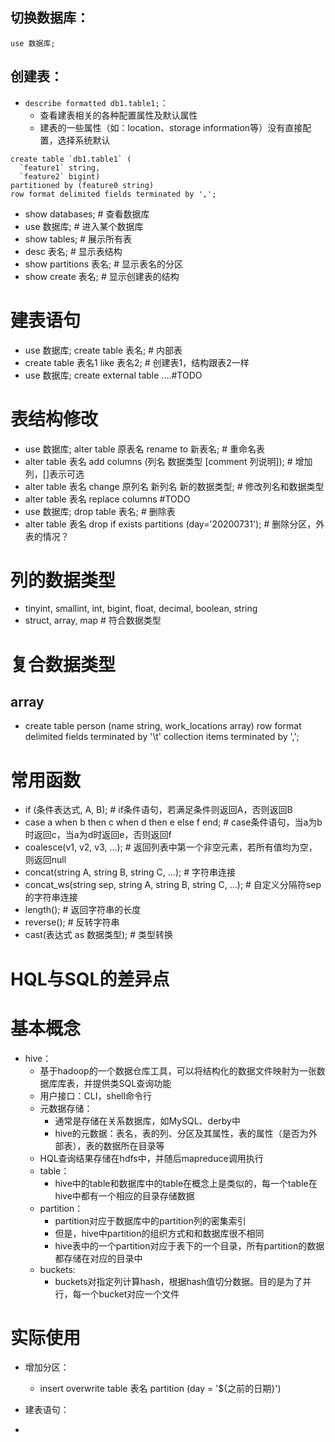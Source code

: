 ## 切换数据库：
`use 数据库;`
## 创建表：
* `describe formatted db1.table1;`：
  * 查看建表相关的各种配置属性及默认属性
  * 建表的一些属性（如：location、storage information等）没有直接配置，选择系统默认
```
create table `db1.table1` (
  `feature1` string,
  `feature2` bigint)
partitioned by (feature0 string)
row format delimited fields terminated by ',';
```
* show databases; # 查看数据库
* use 数据库; # 进入某个数据库
* show tables; # 展示所有表
* desc 表名; # 显示表结构
* show partitions 表名; # 显示表名的分区
* show create 表名; # 显示创建表的结构

# 建表语句
* use 数据库; create table 表名; # 内部表
* create table 表名1 like 表名2; # 创建表1，结构跟表2一样
* use 数据库; create external table ....#TODO

# 表结构修改
* use 数据库; alter table 原表名 rename to 新表名; # 重命名表
* alter table 表名 add columns (列名 数据类型 [comment 列说明]); # 增加列，[]表示可选
* alter table 表名 change 原列名 新列名 新的数据类型; # 修改列名和数据类型
* alter table 表名 replace columns #TODO
* use 数据库; drop table 表名; # 删除表
* alter table 表名 drop if exists partitions (day='20200731'); # 删除分区，外表的情况？

# 列的数据类型
* tinyint, smallint, int, bigint, float, decimal, boolean, string
* struct, array, map # 符合数据类型

# 复合数据类型
## array
* create table person (name string, work_locations array<string>)
  row format delimited
  fields terminated by '\t'
  collection items terminated by ',';

# 常用函数
* if (条件表达式, A, B); # if条件语句，若满足条件则返回A，否则返回B
* case a when b then c when d then e else f end; # case条件语句，当a为b时返回c，当a为d时返回e，否则返回f
* coalesce(v1, v2, v3, ...); # 返回列表中第一个非空元素，若所有值均为空，则返回null
* concat(string A, string B, string C, ...); # 字符串连接
* concat_ws(string sep, string A, string B, string C, ...); # 自定义分隔符sep的字符串连接
* length(); # 返回字符串的长度
* reverse(); # 反转字符串
* cast(表达式 as 数据类型); # 类型转换

# HQL与SQL的差异点

# 基本概念
* hive：
  * 基于hadoop的一个数据仓库工具，可以将结构化的数据文件映射为一张数据库库表，并提供类SQL查询功能
  * 用户接口：CLI，shell命令行
  * 元数据存储：
    * 通常是存储在关系数据库，如MySQL、derby中
    * hive的元数据：表名，表的列、分区及其属性，表的属性（是否为外部表），表的数据所在目录等
  * HQL查询结果存储在hdfs中，并随后mapreduce调用执行
  * table：
    * hive中的table和数据库中的table在概念上是类似的，每一个table在hive中都有一个相应的目录存储数据
  * partition：
    * partition对应于数据库中的partition列的密集索引
    * 但是，hive中partition的组织方式和和数据库很不相同
    * hive表中的一个partition对应于表下的一个目录，所有partition的数据都存储在对应的目录中
  * buckets:
    * buckets对指定列计算hash，根据hash值切分数据。目的是为了并行，每一个bucket对应一个文件

# 实际使用
* 增加分区：
  * insert overwrite table 表名 partition (day = '${之前的日期}')
* 建表语句：

* 



